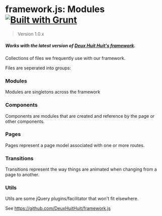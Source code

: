 # framework.js: Modules [![Built with Grunt](https://cdn.gruntjs.com/builtwith.png)](http://gruntjs.com/)

> Version 1.0.x

##### Works with the latest version of [Deux Huit Huit's framework](https://github.com/DeuxHuitHuit/framework.js).

Collections of files we frequently use with our framework.

Files are seperated into groups:

### Modules

Modules are singletons across the framework

### Components

Components are modules that are created and reference by the page or other components.

### Pages

Pages represent a page model associated with one or more routes.

### Transitions

Transitions represent the way things are animated when changing from a page to another.

### Utils

Utils are some jQuery plugins/facilitator that won't fit elsewhere.

See <https://github.com/DeuxHuitHuit/framework.js>